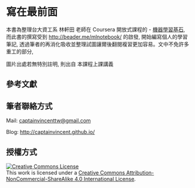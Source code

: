 # 寫在最前面
本書為整理台大資工系 林軒田 老師在 Coursera 開放式課程的 - [機器學習基石](https://www.coursera.org/course/ntumlone), 而此書的撰寫受到 http://beader.me/mlnotebook/ 的啟發, 開始編寫個人的學習筆記, 透過筆者的再消化吸收並整理試圖讓爾後翻閱複習更加容易。文中不免許多重工的部分, 

圖片出處若無特別註明, 則出自 本課程上課講義

## 參考文獻


## 筆者聯絡方式
Mail: [captainvincenttw@gmail.com](mailto:captainvincenttw@gmail.com)

Blog: http://captainvincent.github.io/


## 授權方式
<a rel="license" href="http://creativecommons.org/licenses/by-nc-sa/4.0/"><img alt="Creative Commons License" style="border-width:0" src="https://i.creativecommons.org/l/by-nc-sa/4.0/88x31.png" /></a><br />This work is licensed under a <a rel="license" href="http://creativecommons.org/licenses/by-nc-sa/4.0/">Creative Commons Attribution-NonCommercial-ShareAlike 4.0 International License</a>.
